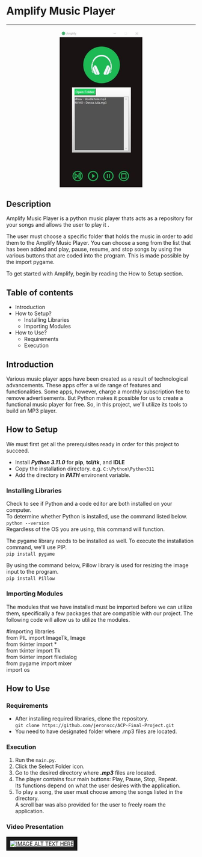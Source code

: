  # Amplify Music Player
 -------------
 
<p align="center">
 <img width="220" src="images/Output.jpg" alt="Material Bread logo">
</p>

## Description
Amplify Music Player is a python music player thats acts as a 
repository for your songs and allows the user to play it . 

The user must choose a specific folder that holds the music in order to add them to the Amplify Music Player.
You can choose a song from the list that has been added and play, pause, resume, and stop songs by using the 
various buttons that are coded into the program. This is made possible by the import pygame.

To get started with Amplify, begin by reading the How to Setup section.

## Table of contents
* Introduction
* How to Setup?
  * Installing Libraries
  * Importing Modules
* How to Use?
  * Requirements
  * Execution


## Introduction

Various music player apps have been created as a result of technological advancements. 
These apps offer a wide range of features and functionalities. 
Some apps, however, charge a monthly subscription fee to remove advertisements.
But Python makes it possible for us to create a functional music player for free.
So, in this project, we'll utilize its tools to build an MP3 player.

## How to Setup

We must first get all the prerequisites ready in order for this project to succeed.

  * Install ***Python 3.11.0*** for **pip**,  **tcl/tk**, and **IDLE** <br />
  * Copy the installation directory. e.g. `C:\Python\Python311` <br />
  * Add the directory in ***PATH*** environent variable. <br />

### Installing Libraries

Check to see if Python and a code editor are both installed on your computer. <br />
To determine whether Python is installed, use the command listed below.  <br />
`python --version` <br />
Regardless of the OS you are using, this command will function.

The pygame library needs to be installed as well. To execute the installation command, we'll use PIP. <br />
`pip install pygame` <br />

By using the command below, Pillow library is used for resizing the image input to the program. <br />
`pip install Pillow` <br />

### Importing Modules 

The modules that we have installed must be imported before we can utilize them,
specifically a few packages that are compatible with our project.
The following code will allow us to utilize the modules. <br />

#importing libraries <br />
from PIL import ImageTk, Image <br />
from tkinter import * <br />
from tkinter import Tk <br />
from tkinter import filedialog <br />
from pygame import mixer <br />
import os <br />

## How to Use
### Requirements
 * After installing required libraries, clone the repository. <br />
`git clone https://github.com/jeronscc/ACP-Final-Project.git` <br />
 * You need to have designated folder where .mp3 files are located.
 
### Execution
1. Run the `main.py`.
2. Click the Select Folder icon.
3. Go to the desired directory where ***.mp3*** files are located.
4. The player contains four main buttons: Play, Pause, Stop, Repeat. <br />
Its functions depend on what the user desires with the application.
5. To play a song, the user must choose among the songs listed in the directory. <br />
A scroll bar was also provided for the user to freely roam the application.

### Video Presentation
<a href="[http://www.youtube.com/watch?feature=player_embedded&v=YOUTUBE_VIDEO_ID_HERE](https://youtu.be/rbIcJPyioN4)
" target="_blank"><img src="http://img.youtube.com/vi/YOUTUBE_VIDEO_ID_HERE/0.jpg" 
alt="IMAGE ALT TEXT HERE" width="240" height="180" border="10" /></a>

  
